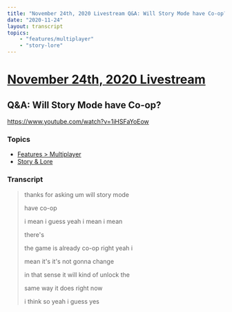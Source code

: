 ```yaml
---
title: "November 24th, 2020 Livestream Q&A: Will Story Mode have Co-op?"
date: "2020-11-24"
layout: transcript
topics:
    - "features/multiplayer"
    - "story-lore"
---
```

# [November 24th, 2020 Livestream](../2020-11-24.md)
## Q&A: Will Story Mode have Co-op?
https://www.youtube.com/watch?v=1iHSFaYoEow

### Topics
* [Features > Multiplayer](../topics/features/multiplayer.md)
* [Story & Lore](../topics/story-lore.md)

### Transcript

> thanks for asking um will story mode
>
> have co-op
>
> i mean i guess yeah i mean i mean
>
> there's
>
> the game is already co-op right yeah i
>
> mean it's it's not gonna change
>
> in that sense it will kind of unlock the
>
> same way it does right now
>
> i think so yeah i guess yes
>
